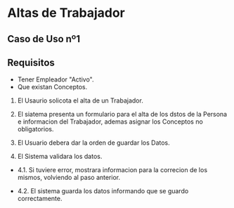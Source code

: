 # Altas de Trabajador #
## Caso de Uso nº1 ##
## Requisitos ## 
- Tener Empleador "Activo".
- Que existan Conceptos.

1) El Usaurio solicota el alta de un Trabajador.

2) El siatema presenta un formulario para el alta de los dstos de la Persona e informacion del Trabajador, ademas asignar los Conceptos no obligatorios.

3) El Usuario debera dar la orden de guardar los Datos.

4) El Sistema validara los datos. 

- 4.1. Si tuviere error, mostrara informacion para la correcion de los mismos, volviendo al paso anterior.

- 4.2. El sistema guarda los datos informando que se guardo correctamente.


